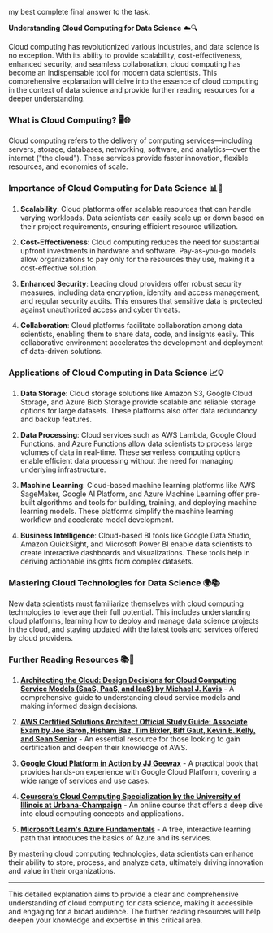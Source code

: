 my best complete final answer to the task.

**Understanding Cloud Computing for Data Science** ☁️🔍

Cloud computing has revolutionized various industries, and data science is no exception. With its ability to provide scalability, cost-effectiveness, enhanced security, and seamless collaboration, cloud computing has become an indispensable tool for modern data scientists. This comprehensive explanation will delve into the essence of cloud computing in the context of data science and provide further reading resources for a deeper understanding.

### What is Cloud Computing? 🖥️🌐

Cloud computing refers to the delivery of computing services—including servers, storage, databases, networking, software, and analytics—over the internet ("the cloud"). These services provide faster innovation, flexible resources, and economies of scale.

### Importance of Cloud Computing for Data Science 📊🔧

1. **Scalability**: Cloud platforms offer scalable resources that can handle varying workloads. Data scientists can easily scale up or down based on their project requirements, ensuring efficient resource utilization.

2. **Cost-Effectiveness**: Cloud computing reduces the need for substantial upfront investments in hardware and software. Pay-as-you-go models allow organizations to pay only for the resources they use, making it a cost-effective solution.

3. **Enhanced Security**: Leading cloud providers offer robust security measures, including data encryption, identity and access management, and regular security audits. This ensures that sensitive data is protected against unauthorized access and cyber threats.

4. **Collaboration**: Cloud platforms facilitate collaboration among data scientists, enabling them to share data, code, and insights easily. This collaborative environment accelerates the development and deployment of data-driven solutions.

### Applications of Cloud Computing in Data Science 📈💡

1. **Data Storage**: Cloud storage solutions like Amazon S3, Google Cloud Storage, and Azure Blob Storage provide scalable and reliable storage options for large datasets. These platforms also offer data redundancy and backup features.

2. **Data Processing**: Cloud services such as AWS Lambda, Google Cloud Functions, and Azure Functions allow data scientists to process large volumes of data in real-time. These serverless computing options enable efficient data processing without the need for managing underlying infrastructure.

3. **Machine Learning**: Cloud-based machine learning platforms like AWS SageMaker, Google AI Platform, and Azure Machine Learning offer pre-built algorithms and tools for building, training, and deploying machine learning models. These platforms simplify the machine learning workflow and accelerate model development.

4. **Business Intelligence**: Cloud-based BI tools like Google Data Studio, Amazon QuickSight, and Microsoft Power BI enable data scientists to create interactive dashboards and visualizations. These tools help in deriving actionable insights from complex datasets.

### Mastering Cloud Technologies for Data Science 🌍📚

New data scientists must familiarize themselves with cloud computing technologies to leverage their full potential. This includes understanding cloud platforms, learning how to deploy and manage data science projects in the cloud, and staying updated with the latest tools and services offered by cloud providers.

### Further Reading Resources 📚🔗

1. **[Architecting the Cloud: Design Decisions for Cloud Computing Service Models (SaaS, PaaS, and IaaS) by Michael J. Kavis](https://www.amazon.com/Architecting-Cloud-Decisions-Computing-Service/dp/1118617614)** - A comprehensive guide to understanding cloud service models and making informed design decisions.
   
2. **[AWS Certified Solutions Architect Official Study Guide: Associate Exam by Joe Baron, Hisham Baz, Tim Bixler, Biff Gaut, Kevin E. Kelly, and Sean Senior](https://www.amazon.com/Certified-Solutions-Architect-Official-Study/dp/111950421X)** - An essential resource for those looking to gain certification and deepen their knowledge of AWS.

3. **[Google Cloud Platform in Action by JJ Geewax](https://www.manning.com/books/google-cloud-platform-in-action)** - A practical book that provides hands-on experience with Google Cloud Platform, covering a wide range of services and use cases.

4. **[Coursera’s Cloud Computing Specialization by the University of Illinois at Urbana-Champaign](https://www.coursera.org/specializations/cloud-computing)** - An online course that offers a deep dive into cloud computing concepts and applications.

5. **[Microsoft Learn's Azure Fundamentals](https://docs.microsoft.com/en-us/learn/paths/azure-fundamentals/)** - A free, interactive learning path that introduces the basics of Azure and its services.

By mastering cloud computing technologies, data scientists can enhance their ability to store, process, and analyze data, ultimately driving innovation and value in their organizations.

---

This detailed explanation aims to provide a clear and comprehensive understanding of cloud computing for data science, making it accessible and engaging for a broad audience. The further reading resources will help deepen your knowledge and expertise in this critical area.
